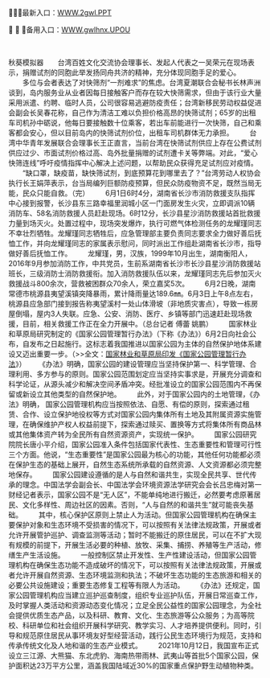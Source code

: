 <p>
	🧡🧡🧡最新入口：<a href="http://www.baidu.com/link?url=6MA2SWnO3Raqke39an_0PUxosM6ZrUGzi1BN9tNnlPW&wd">WWW.2gwl.PPT</a> 
	<p>
		👚
👚
👚备用入口：<a href="http://www.baidu.com/link?url=6MA2SWnO3Raqke39an_0PUxosM6ZrUGzi1BN9tNnlPW&wd">WWW.gwlhnx.UPOU</a> 
	</p>
	<p>
		<br />
	</p>
	<p>
		秋葵模拟器　　台湾百姓文化交流协会理事长、发起人代表之一吴荣元在现场表示，捐赠试剂的同胞此举发扬同舟共济的精神，充分体现同胞手足的爱心。
　　多位与会者表达了对快筛剂“一剂难求”的焦虑。台湾夏潮联合会秘书长林声洲谈到，岛内服务业从业者因每日接触客户而存在较大快筛需求，但由于该行业大量采用派遣、约聘、临时人员，公司很容易逃避防疫责任；台湾新移民劳动权益促进会副会长吴春花称，自己作为清洁工难以负担价格高昂的快筛试剂；65岁的出租车司机孙中砺说，他每日要接触数十位乘客，若出车前能进行一次快筛，自己和乘客都会安心，但以目前岛内的快筛试剂价位，出租车司机群体无力承担。
　　台湾中华青年发展联合会理事长王正直言，当前台湾在快筛试剂供应上存在公费试剂供应过少、市面试剂价格过高、岛外批量捐赠的试剂遭卡关等弊端。对此，“爱心快筛连线”呼吁疫情指挥中心解决上述问题，以帮助民众获得充足试剂应对疫情。
　　“缺口罩，缺疫苗，缺快筛试剂，到底预算花到哪里去了？”台湾劳动人权协会执行长王娟萍表示，台当局编列巨额防疫预算，但民众防疫物资不足，既然当局无能，民众只能自救。（完）
　　6月1日6时4分，湖南省长沙市消防救援支队指挥中心接到报警，长沙县东三路幸福里润城小区一门面房发生火灾，立即调派10辆消防车、58名消防救援人员赶赴现场。6时12分，长沙县星沙消防救援站首批救援力量到场灭火。处置过程中，现场突发爆炸，执行可燃气体检测任务的龙耀瑾同志不幸壮烈牺牲。龙耀瑾同志牺牲后，应急管理部主要负责同志要求全力做好善后抚恤工作，并向龙耀瑾同志的家属表示慰问，同时派出工作组赴湖南省长沙市，指导做好善后抚恤工作。
　　龙耀瑾，男，汉族，1999年10月出生，湖南衡阳人， 2016年9月参加消防工作，中共党员，生前系湖南省长沙市长沙县星沙消防救援站班长，三级消防士消防救援衔。加入消防救援队伍以来，龙耀瑾同志先后参加灭火救援战斗800余次，营救被困群众70余人，荣立嘉奖5次。
　　6月2日晚，湖南常德市桃源县夷望溪镇突降暴雨，累计降雨量达189.6㎜。6月3日上午8点左右，桃源县应急部门接到报告称夷望溪村一处山体滑坡（非地质灾害点），导致一栋房屋倒塌，屋内3人失联。应急、公安、消防、医疗、乡镇等部门迅速赶赴现场救援，目前，相关救援工作正在全力开展中。（总台记者 傅蕾 姚鹏）
　　国家林业和草原局研究制定的《国家公园管理暂行办法》（下称《办法》）6月2日向社会公布，自发布之日起施行。这标志着我国推进以国家公园为主体的自然保护地体系建设又迈出重要一步。（&gt;&gt;全文：<a href="https://news.sina.com.cn/c/2022-06-03/doc-imizmscu4883995.shtml" target="_blank" data-comos-dataid="comos:mizmscu4883995">国家林业和草原局印发《国家公园管理暂行办法</a>》）
　　《办法》明确，国家公园的建设管理应当坚持保护第一、科学管理、合理利用、多方参与的原则。国家公园范围划定应当坚持实事求是，开展充分调查和科学论证，从源头减少和解决空间矛盾冲突。经批准设立的国家公园范围内不再保留或新设立其他类型的自然保护地。
　　此外，对于国家公园内的土地管理，《办法》明确， 国家公园管理机构应当按照依法、自愿、有偿的原则，探索通过租赁、合作、设立保护地役权等方式对国家公园内集体所有土地及其附属资源实施管理，在确保维护产权人权益前提下，探索通过赎买、置换等方式将集体所有商品林或其他集体资产转为全民所有自然资源资产，实现统一保护。
　　国家公园研究院院长唐小平介绍，国家公园准入条件包括国家代表性、生态重要性和管理可行性三个方面。他说，“生态重要性”是国家公园最为核心的功能，其他任何功能都必须在保护生态的基础上展开，自然生态系统所承载的自然资源、人文资源都必须完整地保存。
　　国家公园建设遵循的是人与自然和谐共生，实现全民共享、世代传承的理念。中国法学会副会长、中国法学会环境资源法学研究会会长吕忠梅对第一财经记者表示，国家公园不是“无人区”，不能单纯地进行搬迁，必然要考虑原著居民、文化多样性、周边社区的因素。否则，“人与自然的和谐共生”就可能丧失基础。
　　其中，核心保护区原则上禁止人为活动。但国家公园管理机构在确保主要保护对象和生态环境不受损害的情况下，可以按照有关法律法规政策，开展或者允许开展管护巡护、调查监测等活动；暂时不能搬迁的原住居民，可以在不扩大现有规模的前提下，开展生活必要的种植、放牧、采集、捕捞、养殖等生产活动，修缮生产生活设施。
　　一般控制区禁止开发性、生产性建设活动，但国家公园管理机构在确保生态功能不造成破坏的情况下，可以按照有关法律法规政策，开展或者允许开展自然资源、生态环境监测和执法；不破坏生态功能的生态旅游和相关的必要公共设施建设；重要生态修复工程等有限人为活动。
　　《办法》还规定，国家公园管理机构应当建立巡护巡查制度，组织专业巡护队伍，开展日常巡查工作，及时掌握人类活动和资源动态变化情况；立足全民公益性的国家公园理念，为全社会提供优质生态产品，以及科研、教育、文化、生态旅游等公众服务；为高等院校、科研单位和社会组织开展科学研究、教学实习、人才培养提供便利。同时，引导和规范原住居民从事环境友好型经营活动，践行公民生态环境行为规范，支持和传承传统文化及人地和谐的生态产业模式。
　　2021年10月12日，我国宣布正式设立三江源、大熊猫、东北虎豹、海南热带雨林、武夷山等首批5个国家公园，保护面积达23万平方公里，涵盖我国陆域近30%的国家重点保护野生动植物种类。
	</p>
